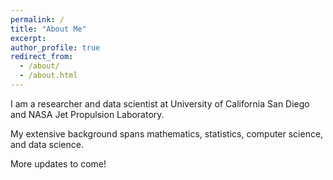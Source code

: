 ```yaml
---
permalink: /
title: "About Me"
excerpt:
author_profile: true
redirect_from: 
  - /about/
  - /about.html
---
```

I am a researcher and data scientist at University of California San Diego and NASA Jet Propulsion Laboratory.

My extensive background spans mathematics, statistics, computer science, and data science.

More updates to come!
